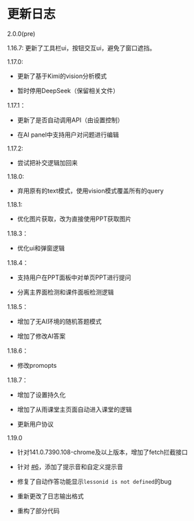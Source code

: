 # 更新日志

2.0.0(pre)

1.16.7: 更新了工具栏ui，按钮交互ui，避免了窗口遮挡。

1.17.0: 

- 更新了基于Kimi的vision分析模式

- 暂时停用DeepSeek（保留相关文件）

1.17.1：

- 更新了是否自动调用API（由设置控制）

- 在AI panel中支持用户对问题进行编辑

1.17.2:

- 尝试把补交逻辑加回来

1.18.0:

- 弃用原有的text模式，使用vision模式覆盖所有的query

1.18.1:

- 优化图片获取，改为直接使用PPT获取图片

1.18.3：

- 优化ui和弹窗逻辑

1.18.4：

- 支持用户在PPT面板中对单页PPT进行提问

- 分离主界面检测和课件面板检测逻辑

1.18.5：

- 增加了无AI环境的随机答题模式

- 增加了修改AI答案

1.18.6：

- 修改promopts

1.18.7：

- 增加了设置持久化

- 增加了从雨课堂主页面自动进入课堂的逻辑

- 更新用户协议

1.19.0

- 针对141.0.7390.108-chrome及以上版本，增加了fetch拦截接口

- 针对 [#6](https://github.com/ZaytsevZY/yuketang-helper-auto/issues/6)，添加了提示音和自定义提示音

- 修复了自动作答功能显示`lessonid is not defined`的bug

- 重新更改了日志输出格式

- 重构了部分代码
